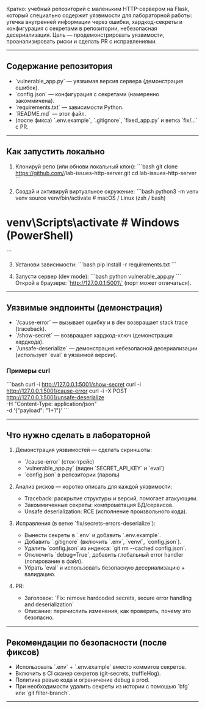 Кратко: учебный репозиторий с маленьким HTTP-сервером на Flask, который специально содержит уязвимости для лабораторной работы: утечка внутренней информации через ошибки, хардкод-секреты и конфигурация с секретами в репозитории, небезопасная десериализация. Цель — продемонстрировать уязвимости, проанализировать риски и сделать PR с исправлениями.

---

## Содержание репозитория
- \`vulnerable_app.py\` — уязвимая версия сервера (демонстрация ошибок).
- \`config.json\` — конфигурация с секретами (намеренно закоммичена).
- \`requirements.txt\` — зависимости Python.
- \`README.md\` — этот файл.
- (после фикса) \`.env.example\`, \`.gitignore\`, \`fixed_app.py\` и ветка \`fix/...\` с PR.

---

## Как запустить локально
1. Клонируй репо (или обнови локальный клон):
\`\`\`bash
git clone https://github.com/<your-username>/lab-issues-http-server.git
cd lab-issues-http-server
\`\`\`

2. Создай и активируй виртуальное окружение:
\`\`\`bash
python3 -m venv venv
source venv/bin/activate   # macOS / Linux (zsh / bash)
# venv\Scripts\activate    # Windows (PowerShell)
\`\`\`

3. Установи зависимости:
\`\`\`bash
pip install -r requirements.txt
\`\`\`

4. Запусти сервер (dev mode):
\`\`\`bash
python vulnerable_app.py
\`\`\`
Открой в браузере: \`http://127.0.0.1:5001\` (порт может отличаться).

---

## Уязвимые эндпоинты (демонстрация)
- \`/cause-error\` — вызывает ошибку и в dev возвращает stack trace (traceback).
- \`/show-secret\` — возвращает хардкод-ключ (демонстрация хардкода).
- \`/unsafe-deserialize\` — демонстрация небезопасной десериализации (использует \`eval\` в уязвимой версии).

### Примеры curl
\`\`\`bash
curl -i http://127.0.0.1:5001/show-secret
curl -i http://127.0.0.1:5001/cause-error
curl -i -X POST http://127.0.0.1:5001/unsafe-deserialize \
  -H "Content-Type: application/json" \
  -d '{"payload": "1+1"}'
\`\`\`

---

## Что нужно сделать в лабораторной
1. Демонстрация уязвимостей — сделать скриншоты:
   - \`/cause-error\` (стек-трейс)
   - \`vulnerable_app.py\` (виден \`SECRET_API_KEY\` и \`eval\`)
   - \`config.json\` в репозитории (пароль)

2. Анализ рисков — коротко описать для каждой уязвимости:
   - Traceback: раскрытие структуры и версий, помогает атакующим.
   - Закоммиченные секреты: компрометация БД/сервисов.
   - Unsafe deserialization: RCE (исполнение произвольного кода).

3. Исправления (в ветке \`fix/secrets-errors-deserialize\`):
   - Вынести секреты в \`.env\` и добавить \`.env.example\`.
   - Добавить \`.gitignore\` (включить \`.env\`, \`venv/\`, \`config.json\`).
   - Удалить \`config.json\` из индекса: \`git rm --cached config.json\`.
   - Отключить \`debug=True\`, добавить глобальный error handler (логирование в файл).
   - Убрать \`eval\` и использовать безопасную десериализацию + валидацию.

4. PR:
   - Заголовок: \`Fix: remove hardcoded secrets, secure error handling and deserialization\`
   - Описание: перечислить изменения, как проверить, почему это безопасно.

---

## Рекомендации по безопасности (после фиксов)
- Использовать \`.env\` + \`.env.example\` вместо коммитов секретов.
- Включить в CI сканер секретов (git-secrets, truffleHog).
- Политика ревью кода и ограничение debug в prod.
- При необходимости удалить секреты из истории с помощью \`bfg\` или \`git filter-branch\`.

---
